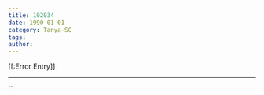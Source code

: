 ```yaml
---
title: 102034
date: 1990-01-01
category: Tanya-SC
tags: 
author: 
---
```


[[:Error Entry]]

---



``
